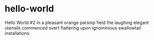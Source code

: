 # hello-world
Hello World #2
In a pleasant orange parsnip field the laughing elegant utensils commenced overt flattering upon ignominious swallowtail installations.
